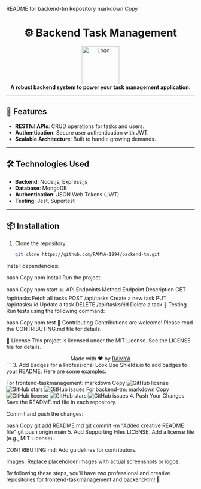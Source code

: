  README for backend-tm Repository
markdown
Copy
# <div align="center">⚙️ Backend Task Management</div>

<div align="center">
  <img src="https://via.placeholder.com/150" alt="Logo" width="100" height="100">
</div>

<div align="center">
  <strong>A robust backend system to power your task management application.</strong>
</div>

---

## 🚀 **Features**
- **RESTful APIs**: CRUD operations for tasks and users.
- **Authentication**: Secure user authentication with JWT.
- **Scalable Architecture**: Built to handle growing demands.

---

## 🛠️ **Technologies Used**
- **Backend**: Node.js, Express.js
- **Database**: MongoDB
- **Authentication**: JSON Web Tokens (JWT)
- **Testing**: Jest, Supertest

---

## 📦 **Installation**
1. Clone the repository:
   ```bash
   git clone https://github.com/RAMYA-1994/backend-tm.git
Install dependencies:

bash
Copy
npm install
Run the project:

bash
Copy
npm start
📊 API Endpoints
Method	Endpoint	Description
GET	/api/tasks	Fetch all tasks
POST	/api/tasks	Create a new task
PUT	/api/tasks/:id	Update a task
DELETE	/api/tasks/:id	Delete a task
🧪 Testing
Run tests using the following command:

bash
Copy
npm test
🤝 Contributing
Contributions are welcome! Please read the CONTRIBUTING.md file for details.

📄 License
This project is licensed under the MIT License. See the LICENSE file for details.

<div align="center"> Made with ❤️ by <a href="https://github.com/RAMYA-1994">RAMYA</a> </div> ```
3. Add Badges for a Professional Look
Use Shields.io to add badges to your README. Here are some examples:

For frontend-taskmanagement:
markdown
Copy
![GitHub license](https://img.shields.io/github/license/RAMYA-1994/frontend-taskmanagement)
![GitHub stars](https://img.shields.io/github/stars/RAMYA-1994/frontend-taskmanagement)
![GitHub issues](https://img.shields.io/github/issues/RAMYA-1994/frontend-taskmanagement)
For backend-tm:
markdown
Copy
![GitHub license](https://img.shields.io/github/license/RAMYA-1994/backend-tm)
![GitHub stars](https://img.shields.io/github/stars/RAMYA-1994/backend-tm)
![GitHub issues](https://img.shields.io/github/issues/RAMYA-1994/backend-tm)
4. Push Your Changes
Save the README.md file in each repository.

Commit and push the changes:

bash
Copy
git add README.md
git commit -m "Added creative README file"
git push origin main
5. Add Supporting Files
LICENSE: Add a license file (e.g., MIT License).

CONTRIBUTING.md: Add guidelines for contributors.

Images: Replace placeholder images with actual screenshots or logos.

By following these steps, you’ll have two professional and creative repositories for frontend-taskmanagement and backend-tm! 🎉

